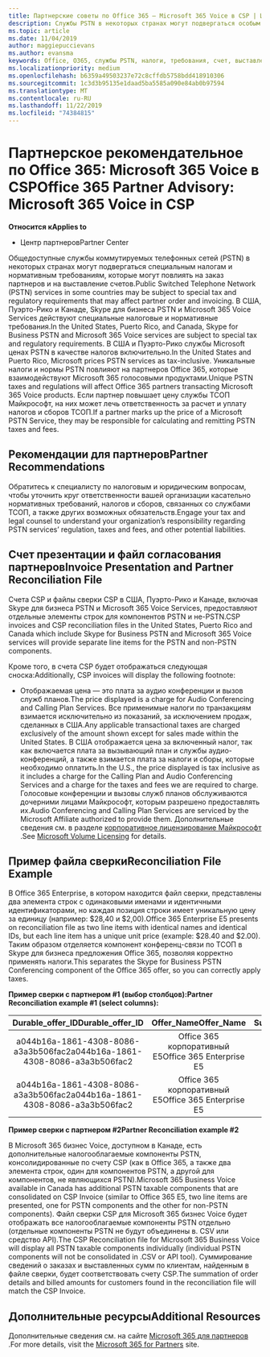 ```yaml
---
title: Партнерские советы по Office 365 — Microsoft 365 Voice в CSP | Центр партнеров
description: Службы PSTN в некоторых странах могут подвергаться особым налоговым и нормативным требованиям, которые могут повлиять на заказ партнеров и на выставление счетов.
ms.topic: article
ms.date: 11/04/2019
author: maggiepuccievans
ms.author: evansma
keywords: Office, O365, службы PSTN, налоги, требования, счет, выставление счетов
ms.localizationpriority: medium
ms.openlocfilehash: b6359a49503237e72c8cffdb5758bdd418910306
ms.sourcegitcommit: 1c3d3b95135e1daad5ba5585a090e84ab0b97594
ms.translationtype: MT
ms.contentlocale: ru-RU
ms.lasthandoff: 11/22/2019
ms.locfileid: "74384815"
---
```

# <a name="office-365-partner-advisory-microsoft-365-voice-in-csp"></a><span data-ttu-id="84d51-104">Партнерское рекомендательное по Office 365: Microsoft 365 Voice в CSP</span><span class="sxs-lookup"><span data-stu-id="84d51-104">Office 365 Partner Advisory: Microsoft 365 Voice in CSP</span></span>

<span data-ttu-id="84d51-105">**Относится к**</span><span class="sxs-lookup"><span data-stu-id="84d51-105">**Applies to**</span></span>

- <span data-ttu-id="84d51-106">Центр партнеров</span><span class="sxs-lookup"><span data-stu-id="84d51-106">Partner Center</span></span>  

<span data-ttu-id="84d51-107">Общедоступные службы коммутируемых телефонных сетей (PSTN) в некоторых странах могут подвергаться специальным налогам и нормативным требованиям, которые могут повлиять на заказ партнеров и на выставление счетов.</span><span class="sxs-lookup"><span data-stu-id="84d51-107">Public Switched Telephone Network (PSTN) services in some countries may be subject to special tax and regulatory requirements that may affect partner order and invoicing.</span></span>  <span data-ttu-id="84d51-108">В США, Пуэрто-Рико и Канаде, Skype для бизнеса PSTN и Microsoft 365 Voice Services действуют специальные налоговые и нормативные требования.</span><span class="sxs-lookup"><span data-stu-id="84d51-108">In the United States, Puerto Rico, and Canada, Skype for Business PSTN and Microsoft 365 Voice services are subject to special tax and regulatory requirements.</span></span> <span data-ttu-id="84d51-109">В США и Пуэрто-Рико службы Microsoft ценах PSTN в качестве налогов включительно.</span><span class="sxs-lookup"><span data-stu-id="84d51-109">In the United States and Puerto Rico, Microsoft prices PSTN services as tax-inclusive.</span></span>  <span data-ttu-id="84d51-110">Уникальные налоги и нормы PSTN повлияют на партнеров Office 365, которые взаимодействуют Microsoft 365 голосовыми продуктами.</span><span class="sxs-lookup"><span data-stu-id="84d51-110">Unique PSTN taxes and regulations will affect Office 365 partners transacting Microsoft 365 Voice products.</span></span>  <span data-ttu-id="84d51-111">Если партнер повышает цену службы ТСОП Майкрософт, на них может лечь ответственность за расчет и уплату налогов и сборов ТСОП.</span><span class="sxs-lookup"><span data-stu-id="84d51-111">If a partner marks up the price of a Microsoft PSTN Service, they may be responsible for calculating and remitting PSTN taxes and fees.</span></span>

## <a name="partner-recommendations"></a><span data-ttu-id="84d51-112">Рекомендации для партнеров</span><span class="sxs-lookup"><span data-stu-id="84d51-112">Partner Recommendations</span></span>

<span data-ttu-id="84d51-113">Обратитесь к специалисту по налоговым и юридическим вопросам, чтобы уточнить круг ответственности вашей организации касательно нормативных требований, налогов и сборов, связанных со службами ТСОП, а также других возможных обязательств.</span><span class="sxs-lookup"><span data-stu-id="84d51-113">Engage your tax and legal counsel to understand your organization’s responsibility regarding PSTN services’ regulation, taxes and fees, and other potential liabilities.</span></span>

## <a name="invoice-presentation-and-partner-reconciliation-file"></a><span data-ttu-id="84d51-114">Счет презентации и файл согласования партнеров</span><span class="sxs-lookup"><span data-stu-id="84d51-114">Invoice Presentation and Partner Reconciliation File</span></span>

<span data-ttu-id="84d51-115">Счета CSP и файлы сверки CSP в США, Пуэрто-Рико и Канаде, включая Skype для бизнеса PSTN и Microsoft 365 Voice Services, предоставляют отдельные элементы строк для компонентов PSTN и не-PSTN.</span><span class="sxs-lookup"><span data-stu-id="84d51-115">CSP invoices and CSP reconciliation files in the United States, Puerto Rico and Canada which include Skype for Business PSTN and Microsoft 365 Voice services will provide separate line items for the PSTN and non-PSTN components.</span></span>

<span data-ttu-id="84d51-116">Кроме того, в счета CSP будет отображаться следующая сноска:</span><span class="sxs-lookup"><span data-stu-id="84d51-116">Additionally, CSP invoices will display the following footnote:</span></span>

* <span data-ttu-id="84d51-117">Отображаемая цена — это плата за аудио конференции и вызов служб планов.</span><span class="sxs-lookup"><span data-stu-id="84d51-117">The price displayed is a charge for Audio Conferencing and Calling Plan Services.</span></span>  <span data-ttu-id="84d51-118">Все применимые налоги по транзакциям взимается исключительно из показаний, за исключением продаж, сделанных в США.</span><span class="sxs-lookup"><span data-stu-id="84d51-118">Any applicable transactional taxes are charged exclusively of the amount shown except for sales made within the United States.</span></span>  <span data-ttu-id="84d51-119">В США отображается цена за включенный налог, так как включается плата за вызывающий план и службы аудио-конференций, а также взимается плата за налоги и сборы, которые необходимо оплатить.</span><span class="sxs-lookup"><span data-stu-id="84d51-119">In the U.S., the price displayed is tax inclusive as it includes a charge for the Calling Plan and Audio Conferencing Services and a charge for the taxes and fees we are required to charge.</span></span>  <span data-ttu-id="84d51-120">Голосовые конференции и вызовы служб планов обслуживаются дочерними лицами Майкрософт, которым разрешено предоставлять их.</span><span class="sxs-lookup"><span data-stu-id="84d51-120">Audio Conferencing and Calling Plan Services are serviced by the Microsoft Affiliate authorized to provide them.</span></span>  <span data-ttu-id="84d51-121">Дополнительные сведения см. в разделе [корпоративное лицензирование Майкрософт](https://go.microsoft.com/fwlink/?LinkId=690247) .</span><span class="sxs-lookup"><span data-stu-id="84d51-121">See [Microsoft Volume Licensing](https://go.microsoft.com/fwlink/?LinkId=690247) for details.</span></span>

## <a name="reconciliation-file-example"></a><span data-ttu-id="84d51-122">Пример файла сверки</span><span class="sxs-lookup"><span data-stu-id="84d51-122">Reconciliation File Example</span></span>

<span data-ttu-id="84d51-123">В Office 365 Enterprise, в котором находится файл сверки, представлены два элемента строк с одинаковыми именами и идентичными идентификаторами, но каждая позиция строки имеет уникальную цену за единицу (например: $28,40 и $2,00).</span><span class="sxs-lookup"><span data-stu-id="84d51-123">Office 365 Enterprise E5 presents on reconciliation file as two line items with identical names and identical IDs, but each line item has a unique unit price (example: $28.40 and $2.00).</span></span> <span data-ttu-id="84d51-124">Таким образом отделяется компонент конференц-связи по ТСОП в Skype для бизнеса предложения Office 365, позволяя корректно применять налоги.</span><span class="sxs-lookup"><span data-stu-id="84d51-124">This separates the Skype for Business PSTN Conferencing component of the Office 365 offer, so you can correctly apply taxes.</span></span>

<span data-ttu-id="84d51-125">**Пример сверки с партнером #1 (выбор столбцов):**</span><span class="sxs-lookup"><span data-stu-id="84d51-125">**Partner Reconciliation example #1 (select columns):**</span></span>

|<span data-ttu-id="84d51-126">**Durable_offer_ID**</span><span class="sxs-lookup"><span data-stu-id="84d51-126">**Durable_offer_ID**</span></span>|<span data-ttu-id="84d51-127">**Offer_Name**</span><span class="sxs-lookup"><span data-stu-id="84d51-127">**Offer_Name**</span></span>|<span data-ttu-id="84d51-128">**Subscription_Start_Date**</span><span class="sxs-lookup"><span data-stu-id="84d51-128">**Subscription_Start_Date**</span></span>|<span data-ttu-id="84d51-129">**Subscription_End_Date**</span><span class="sxs-lookup"><span data-stu-id="84d51-129">**Subscription_End_Date**</span></span>|<span data-ttu-id="84d51-130">**Charge_Start_Date**</span><span class="sxs-lookup"><span data-stu-id="84d51-130">**Charge_Start_Date**</span></span>|<span data-ttu-id="84d51-131">**Charge_End_Date**</span><span class="sxs-lookup"><span data-stu-id="84d51-131">**Charge_End_Date**</span></span>|<span data-ttu-id="84d51-132">**Charge_Type**</span><span class="sxs-lookup"><span data-stu-id="84d51-132">**Charge_Type**</span></span>|<span data-ttu-id="84d51-133">**Unit_Price**</span><span class="sxs-lookup"><span data-stu-id="84d51-133">**Unit_Price**</span></span>|
|:----:|:----:|:----:|:----:|:----:|:----:|:----:|:----:|
|<span data-ttu-id="84d51-134">a044b16a-1861-4308-8086-a3a3b506fac2</span><span class="sxs-lookup"><span data-stu-id="84d51-134">a044b16a-1861-4308-8086-a3a3b506fac2</span></span>   |<span data-ttu-id="84d51-135">Office 365 корпоративный E5</span><span class="sxs-lookup"><span data-stu-id="84d51-135">Office 365 Enterprise E5</span></span>   |<span data-ttu-id="84d51-136">8/10/2019 0:00</span><span class="sxs-lookup"><span data-stu-id="84d51-136">8/10/2019 0:00</span></span>   |<span data-ttu-id="84d51-137">8/11/2019 0:00</span><span class="sxs-lookup"><span data-stu-id="84d51-137">8/11/2019 0:00</span></span>   |<span data-ttu-id="84d51-138">8/11/2019 0:00</span><span class="sxs-lookup"><span data-stu-id="84d51-138">8/11/2019 0:00</span></span>|<span data-ttu-id="84d51-139">9/10/2019 0:00</span><span class="sxs-lookup"><span data-stu-id="84d51-139">9/10/2019 0:00</span></span>   |<span data-ttu-id="84d51-140">Оплата цикла</span><span class="sxs-lookup"><span data-stu-id="84d51-140">Cycle fee</span></span>   |<span data-ttu-id="84d51-141">28,4</span><span class="sxs-lookup"><span data-stu-id="84d51-141">28.40</span></span>   |
|<span data-ttu-id="84d51-142">a044b16a-1861-4308-8086-a3a3b506fac2</span><span class="sxs-lookup"><span data-stu-id="84d51-142">a044b16a-1861-4308-8086-a3a3b506fac2</span></span>   |<span data-ttu-id="84d51-143">Office 365 корпоративный E5</span><span class="sxs-lookup"><span data-stu-id="84d51-143">Office 365 Enterprise E5</span></span>   |<span data-ttu-id="84d51-144">8/10/2019 0:00</span><span class="sxs-lookup"><span data-stu-id="84d51-144">8/10/2019 0:00</span></span>   |<span data-ttu-id="84d51-145">8/11/2019 0:00</span><span class="sxs-lookup"><span data-stu-id="84d51-145">8/11/2019 0:00</span></span>   |<span data-ttu-id="84d51-146">8/11/2019 0:00</span><span class="sxs-lookup"><span data-stu-id="84d51-146">8/11/2019 0:00</span></span>   |<span data-ttu-id="84d51-147">9/10/2019 0:00</span><span class="sxs-lookup"><span data-stu-id="84d51-147">9/10/2019 0:00</span></span>   |<span data-ttu-id="84d51-148">Оплата цикла</span><span class="sxs-lookup"><span data-stu-id="84d51-148">Cycle fee</span></span>   |<span data-ttu-id="84d51-149">2</span><span class="sxs-lookup"><span data-stu-id="84d51-149">2.00</span></span>   |

<span data-ttu-id="84d51-150">**Пример сверки с партнером #2**</span><span class="sxs-lookup"><span data-stu-id="84d51-150">**Partner Reconciliation example #2**</span></span>

<span data-ttu-id="84d51-151">В Microsoft 365 бизнес Voice, доступном в Канаде, есть дополнительные налогооблагаемые компоненты PSTN, консолидированные по счету CSP (как в Office 365, а также два элемента строк, один для компонентов PSTN, а другой для компонентов, не являющихся PSTN).</span><span class="sxs-lookup"><span data-stu-id="84d51-151">Microsoft 365 Business Voice available in Canada has additional PSTN taxable components that are consolidated on CSP Invoice (similar to Office 365 E5, two line items are presented, one for PSTN components and the other for non-PSTN components).</span></span>  <span data-ttu-id="84d51-152">Файл сверки CSP для Microsoft 365 бизнес Voice будет отображать все налогооблагаемые компоненты PSTN отдельно (отдельные компоненты PSTN не будут объединены в. CSV или средство API).</span><span class="sxs-lookup"><span data-stu-id="84d51-152">The CSP Reconciliation file for Microsoft 365 Business Voice will display all PSTN taxable components individually (individual PSTN components will not be consolidated in .CSV or API tool).</span></span>  <span data-ttu-id="84d51-153">Суммирование сведений о заказах и выставленных сумм по клиентам, найденным в файле сверки, будет соответствовать счету CSP.</span><span class="sxs-lookup"><span data-stu-id="84d51-153">The summation of order details and billed amounts for customers found in the reconciliation file will match the CSP Invoice.</span></span>

## <a name="additional-resources"></a><span data-ttu-id="84d51-154">Дополнительные ресурсы</span><span class="sxs-lookup"><span data-stu-id="84d51-154">Additional Resources</span></span>
<span data-ttu-id="84d51-155">Дополнительные сведения см. на сайте [Microsoft 365 для партнеров](https://drumbeat.office.com/Pages/home2016.aspx) .</span><span class="sxs-lookup"><span data-stu-id="84d51-155">For more details, visit the [Microsoft 365 for Partners](https://drumbeat.office.com/Pages/home2016.aspx) site.</span></span>

